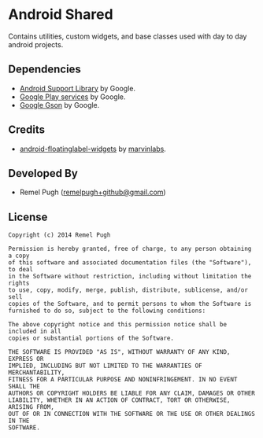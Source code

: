 Android Shared
==============

Contains utilities, custom widgets, and base classes used with day to day android projects.

Dependencies
------------

* [Android Support Library][1] by Google.
* [Google Play services][1] by Google.
* [Google Gson][2] by Google.

Credits
-------
* [android-floatinglabel-widgets][3] by [marvinlabs][4].

Developed By
------------

* Remel Pugh (remelpugh+github@gmail.com)

License
-------
    Copyright (c) 2014 Remel Pugh
    
    Permission is hereby granted, free of charge, to any person obtaining a copy
    of this software and associated documentation files (the "Software"), to deal
    in the Software without restriction, including without limitation the rights
    to use, copy, modify, merge, publish, distribute, sublicense, and/or sell
    copies of the Software, and to permit persons to whom the Software is
    furnished to do so, subject to the following conditions:
    
    The above copyright notice and this permission notice shall be included in all
    copies or substantial portions of the Software.
    
    THE SOFTWARE IS PROVIDED "AS IS", WITHOUT WARRANTY OF ANY KIND, EXPRESS OR
    IMPLIED, INCLUDING BUT NOT LIMITED TO THE WARRANTIES OF MERCHANTABILITY,
    FITNESS FOR A PARTICULAR PURPOSE AND NONINFRINGEMENT. IN NO EVENT SHALL THE
    AUTHORS OR COPYRIGHT HOLDERS BE LIABLE FOR ANY CLAIM, DAMAGES OR OTHER
    LIABILITY, WHETHER IN AN ACTION OF CONTRACT, TORT OR OTHERWISE, ARISING FROM,
    OUT OF OR IN CONNECTION WITH THE SOFTWARE OR THE USE OR OTHER DEALINGS IN THE
    SOFTWARE.

[1]: https://developer.android.com/google/index.html
[2]: https://code.google.com/p/google-gson
[3]: https://github.com/marvinlabs/android-floatinglabel-widgets
[4]: https://github.com/marvinlabs